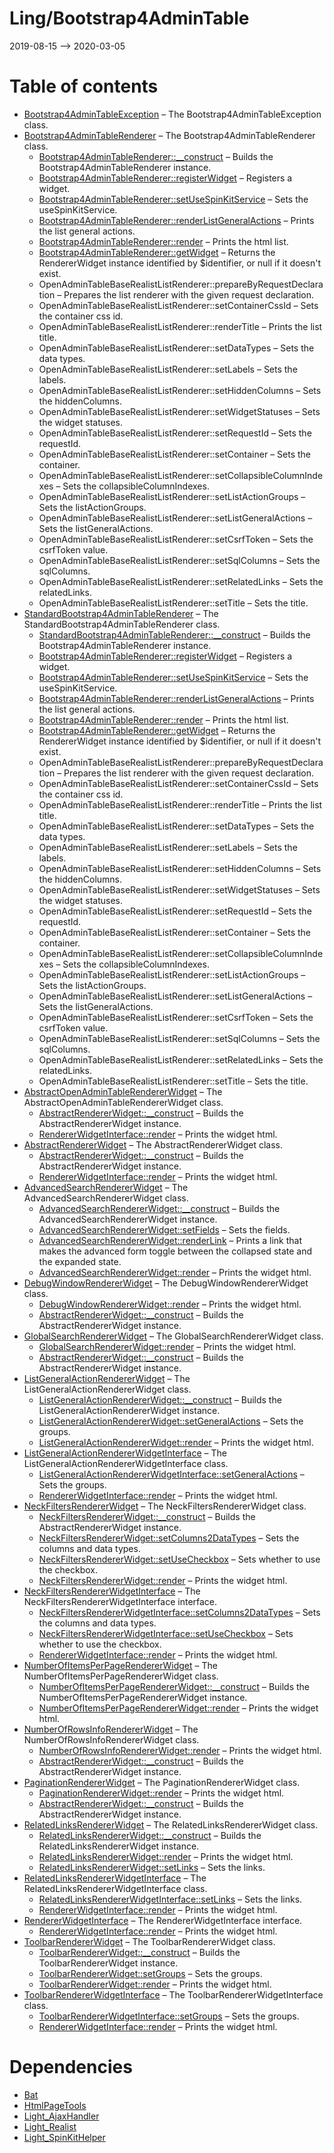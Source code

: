 Ling/Bootstrap4AdminTable
================
2019-08-15 --> 2020-03-05




Table of contents
===========

- [Bootstrap4AdminTableException](https://github.com/lingtalfi/Bootstrap4AdminTable/blob/master/doc/api/Ling/Bootstrap4AdminTable/Exception/Bootstrap4AdminTableException.md) &ndash; The Bootstrap4AdminTableException class.
- [Bootstrap4AdminTableRenderer](https://github.com/lingtalfi/Bootstrap4AdminTable/blob/master/doc/api/Ling/Bootstrap4AdminTable/Renderer/Bootstrap4AdminTableRenderer.md) &ndash; The Bootstrap4AdminTableRenderer class.
    - [Bootstrap4AdminTableRenderer::__construct](https://github.com/lingtalfi/Bootstrap4AdminTable/blob/master/doc/api/Ling/Bootstrap4AdminTable/Renderer/Bootstrap4AdminTableRenderer/__construct.md) &ndash; Builds the Bootstrap4AdminTableRenderer instance.
    - [Bootstrap4AdminTableRenderer::registerWidget](https://github.com/lingtalfi/Bootstrap4AdminTable/blob/master/doc/api/Ling/Bootstrap4AdminTable/Renderer/Bootstrap4AdminTableRenderer/registerWidget.md) &ndash; Registers a widget.
    - [Bootstrap4AdminTableRenderer::setUseSpinKitService](https://github.com/lingtalfi/Bootstrap4AdminTable/blob/master/doc/api/Ling/Bootstrap4AdminTable/Renderer/Bootstrap4AdminTableRenderer/setUseSpinKitService.md) &ndash; Sets the useSpinKitService.
    - [Bootstrap4AdminTableRenderer::renderListGeneralActions](https://github.com/lingtalfi/Bootstrap4AdminTable/blob/master/doc/api/Ling/Bootstrap4AdminTable/Renderer/Bootstrap4AdminTableRenderer/renderListGeneralActions.md) &ndash; Prints the list general actions.
    - [Bootstrap4AdminTableRenderer::render](https://github.com/lingtalfi/Bootstrap4AdminTable/blob/master/doc/api/Ling/Bootstrap4AdminTable/Renderer/Bootstrap4AdminTableRenderer/render.md) &ndash; Prints the html list.
    - [Bootstrap4AdminTableRenderer::getWidget](https://github.com/lingtalfi/Bootstrap4AdminTable/blob/master/doc/api/Ling/Bootstrap4AdminTable/Renderer/Bootstrap4AdminTableRenderer/getWidget.md) &ndash; Returns the RendererWidget instance identified by $identifier, or null if it doesn't exist.
    - OpenAdminTableBaseRealistListRenderer::prepareByRequestDeclaration &ndash; Prepares the list renderer with the given request declaration.
    - OpenAdminTableBaseRealistListRenderer::setContainerCssId &ndash; Sets the container css id.
    - OpenAdminTableBaseRealistListRenderer::renderTitle &ndash; Prints the list title.
    - OpenAdminTableBaseRealistListRenderer::setDataTypes &ndash; Sets the data types.
    - OpenAdminTableBaseRealistListRenderer::setLabels &ndash; Sets the labels.
    - OpenAdminTableBaseRealistListRenderer::setHiddenColumns &ndash; Sets the hiddenColumns.
    - OpenAdminTableBaseRealistListRenderer::setWidgetStatuses &ndash; Sets the widget statuses.
    - OpenAdminTableBaseRealistListRenderer::setRequestId &ndash; Sets the requestId.
    - OpenAdminTableBaseRealistListRenderer::setContainer &ndash; Sets the container.
    - OpenAdminTableBaseRealistListRenderer::setCollapsibleColumnIndexes &ndash; Sets the collapsibleColumnIndexes.
    - OpenAdminTableBaseRealistListRenderer::setListActionGroups &ndash; Sets the listActionGroups.
    - OpenAdminTableBaseRealistListRenderer::setListGeneralActions &ndash; Sets the listGeneralActions.
    - OpenAdminTableBaseRealistListRenderer::setCsrfToken &ndash; Sets the csrfToken value.
    - OpenAdminTableBaseRealistListRenderer::setSqlColumns &ndash; Sets the sqlColumns.
    - OpenAdminTableBaseRealistListRenderer::setRelatedLinks &ndash; Sets the relatedLinks.
    - OpenAdminTableBaseRealistListRenderer::setTitle &ndash; Sets the title.
- [StandardBootstrap4AdminTableRenderer](https://github.com/lingtalfi/Bootstrap4AdminTable/blob/master/doc/api/Ling/Bootstrap4AdminTable/Renderer/StandardBootstrap4AdminTableRenderer.md) &ndash; The StandardBootstrap4AdminTableRenderer class.
    - [StandardBootstrap4AdminTableRenderer::__construct](https://github.com/lingtalfi/Bootstrap4AdminTable/blob/master/doc/api/Ling/Bootstrap4AdminTable/Renderer/StandardBootstrap4AdminTableRenderer/__construct.md) &ndash; Builds the Bootstrap4AdminTableRenderer instance.
    - [Bootstrap4AdminTableRenderer::registerWidget](https://github.com/lingtalfi/Bootstrap4AdminTable/blob/master/doc/api/Ling/Bootstrap4AdminTable/Renderer/Bootstrap4AdminTableRenderer/registerWidget.md) &ndash; Registers a widget.
    - [Bootstrap4AdminTableRenderer::setUseSpinKitService](https://github.com/lingtalfi/Bootstrap4AdminTable/blob/master/doc/api/Ling/Bootstrap4AdminTable/Renderer/Bootstrap4AdminTableRenderer/setUseSpinKitService.md) &ndash; Sets the useSpinKitService.
    - [Bootstrap4AdminTableRenderer::renderListGeneralActions](https://github.com/lingtalfi/Bootstrap4AdminTable/blob/master/doc/api/Ling/Bootstrap4AdminTable/Renderer/Bootstrap4AdminTableRenderer/renderListGeneralActions.md) &ndash; Prints the list general actions.
    - [Bootstrap4AdminTableRenderer::render](https://github.com/lingtalfi/Bootstrap4AdminTable/blob/master/doc/api/Ling/Bootstrap4AdminTable/Renderer/Bootstrap4AdminTableRenderer/render.md) &ndash; Prints the html list.
    - [Bootstrap4AdminTableRenderer::getWidget](https://github.com/lingtalfi/Bootstrap4AdminTable/blob/master/doc/api/Ling/Bootstrap4AdminTable/Renderer/Bootstrap4AdminTableRenderer/getWidget.md) &ndash; Returns the RendererWidget instance identified by $identifier, or null if it doesn't exist.
    - OpenAdminTableBaseRealistListRenderer::prepareByRequestDeclaration &ndash; Prepares the list renderer with the given request declaration.
    - OpenAdminTableBaseRealistListRenderer::setContainerCssId &ndash; Sets the container css id.
    - OpenAdminTableBaseRealistListRenderer::renderTitle &ndash; Prints the list title.
    - OpenAdminTableBaseRealistListRenderer::setDataTypes &ndash; Sets the data types.
    - OpenAdminTableBaseRealistListRenderer::setLabels &ndash; Sets the labels.
    - OpenAdminTableBaseRealistListRenderer::setHiddenColumns &ndash; Sets the hiddenColumns.
    - OpenAdminTableBaseRealistListRenderer::setWidgetStatuses &ndash; Sets the widget statuses.
    - OpenAdminTableBaseRealistListRenderer::setRequestId &ndash; Sets the requestId.
    - OpenAdminTableBaseRealistListRenderer::setContainer &ndash; Sets the container.
    - OpenAdminTableBaseRealistListRenderer::setCollapsibleColumnIndexes &ndash; Sets the collapsibleColumnIndexes.
    - OpenAdminTableBaseRealistListRenderer::setListActionGroups &ndash; Sets the listActionGroups.
    - OpenAdminTableBaseRealistListRenderer::setListGeneralActions &ndash; Sets the listGeneralActions.
    - OpenAdminTableBaseRealistListRenderer::setCsrfToken &ndash; Sets the csrfToken value.
    - OpenAdminTableBaseRealistListRenderer::setSqlColumns &ndash; Sets the sqlColumns.
    - OpenAdminTableBaseRealistListRenderer::setRelatedLinks &ndash; Sets the relatedLinks.
    - OpenAdminTableBaseRealistListRenderer::setTitle &ndash; Sets the title.
- [AbstractOpenAdminTableRendererWidget](https://github.com/lingtalfi/Bootstrap4AdminTable/blob/master/doc/api/Ling/Bootstrap4AdminTable/RendererWidget/AbstractOpenAdminTableRendererWidget.md) &ndash; The AbstractOpenAdminTableRendererWidget class.
    - [AbstractRendererWidget::__construct](https://github.com/lingtalfi/Bootstrap4AdminTable/blob/master/doc/api/Ling/Bootstrap4AdminTable/RendererWidget/AbstractRendererWidget/__construct.md) &ndash; Builds the AbstractRendererWidget instance.
    - [RendererWidgetInterface::render](https://github.com/lingtalfi/Bootstrap4AdminTable/blob/master/doc/api/Ling/Bootstrap4AdminTable/RendererWidget/RendererWidgetInterface/render.md) &ndash; Prints the widget html.
- [AbstractRendererWidget](https://github.com/lingtalfi/Bootstrap4AdminTable/blob/master/doc/api/Ling/Bootstrap4AdminTable/RendererWidget/AbstractRendererWidget.md) &ndash; The AbstractRendererWidget class.
    - [AbstractRendererWidget::__construct](https://github.com/lingtalfi/Bootstrap4AdminTable/blob/master/doc/api/Ling/Bootstrap4AdminTable/RendererWidget/AbstractRendererWidget/__construct.md) &ndash; Builds the AbstractRendererWidget instance.
    - [RendererWidgetInterface::render](https://github.com/lingtalfi/Bootstrap4AdminTable/blob/master/doc/api/Ling/Bootstrap4AdminTable/RendererWidget/RendererWidgetInterface/render.md) &ndash; Prints the widget html.
- [AdvancedSearchRendererWidget](https://github.com/lingtalfi/Bootstrap4AdminTable/blob/master/doc/api/Ling/Bootstrap4AdminTable/RendererWidget/AdvancedSearchRendererWidget.md) &ndash; The AdvancedSearchRendererWidget class.
    - [AdvancedSearchRendererWidget::__construct](https://github.com/lingtalfi/Bootstrap4AdminTable/blob/master/doc/api/Ling/Bootstrap4AdminTable/RendererWidget/AdvancedSearchRendererWidget/__construct.md) &ndash; Builds the AdvancedSearchRendererWidget instance.
    - [AdvancedSearchRendererWidget::setFields](https://github.com/lingtalfi/Bootstrap4AdminTable/blob/master/doc/api/Ling/Bootstrap4AdminTable/RendererWidget/AdvancedSearchRendererWidget/setFields.md) &ndash; Sets the fields.
    - [AdvancedSearchRendererWidget::renderLink](https://github.com/lingtalfi/Bootstrap4AdminTable/blob/master/doc/api/Ling/Bootstrap4AdminTable/RendererWidget/AdvancedSearchRendererWidget/renderLink.md) &ndash; Prints a link that makes the advanced form toggle between the collapsed state and the expanded state.
    - [AdvancedSearchRendererWidget::render](https://github.com/lingtalfi/Bootstrap4AdminTable/blob/master/doc/api/Ling/Bootstrap4AdminTable/RendererWidget/AdvancedSearchRendererWidget/render.md) &ndash; Prints the widget html.
- [DebugWindowRendererWidget](https://github.com/lingtalfi/Bootstrap4AdminTable/blob/master/doc/api/Ling/Bootstrap4AdminTable/RendererWidget/DebugWindowRendererWidget.md) &ndash; The DebugWindowRendererWidget class.
    - [DebugWindowRendererWidget::render](https://github.com/lingtalfi/Bootstrap4AdminTable/blob/master/doc/api/Ling/Bootstrap4AdminTable/RendererWidget/DebugWindowRendererWidget/render.md) &ndash; Prints the widget html.
    - [AbstractRendererWidget::__construct](https://github.com/lingtalfi/Bootstrap4AdminTable/blob/master/doc/api/Ling/Bootstrap4AdminTable/RendererWidget/AbstractRendererWidget/__construct.md) &ndash; Builds the AbstractRendererWidget instance.
- [GlobalSearchRendererWidget](https://github.com/lingtalfi/Bootstrap4AdminTable/blob/master/doc/api/Ling/Bootstrap4AdminTable/RendererWidget/GlobalSearchRendererWidget.md) &ndash; The GlobalSearchRendererWidget class.
    - [GlobalSearchRendererWidget::render](https://github.com/lingtalfi/Bootstrap4AdminTable/blob/master/doc/api/Ling/Bootstrap4AdminTable/RendererWidget/GlobalSearchRendererWidget/render.md) &ndash; Prints the widget html.
    - [AbstractRendererWidget::__construct](https://github.com/lingtalfi/Bootstrap4AdminTable/blob/master/doc/api/Ling/Bootstrap4AdminTable/RendererWidget/AbstractRendererWidget/__construct.md) &ndash; Builds the AbstractRendererWidget instance.
- [ListGeneralActionRendererWidget](https://github.com/lingtalfi/Bootstrap4AdminTable/blob/master/doc/api/Ling/Bootstrap4AdminTable/RendererWidget/ListGeneralActionRendererWidget.md) &ndash; The ListGeneralActionRendererWidget class.
    - [ListGeneralActionRendererWidget::__construct](https://github.com/lingtalfi/Bootstrap4AdminTable/blob/master/doc/api/Ling/Bootstrap4AdminTable/RendererWidget/ListGeneralActionRendererWidget/__construct.md) &ndash; Builds the ListGeneralActionRendererWidget instance.
    - [ListGeneralActionRendererWidget::setGeneralActions](https://github.com/lingtalfi/Bootstrap4AdminTable/blob/master/doc/api/Ling/Bootstrap4AdminTable/RendererWidget/ListGeneralActionRendererWidget/setGeneralActions.md) &ndash; Sets the groups.
    - [ListGeneralActionRendererWidget::render](https://github.com/lingtalfi/Bootstrap4AdminTable/blob/master/doc/api/Ling/Bootstrap4AdminTable/RendererWidget/ListGeneralActionRendererWidget/render.md) &ndash; Prints the widget html.
- [ListGeneralActionRendererWidgetInterface](https://github.com/lingtalfi/Bootstrap4AdminTable/blob/master/doc/api/Ling/Bootstrap4AdminTable/RendererWidget/ListGeneralActionRendererWidgetInterface.md) &ndash; The ListGeneralActionRendererWidgetInterface class.
    - [ListGeneralActionRendererWidgetInterface::setGeneralActions](https://github.com/lingtalfi/Bootstrap4AdminTable/blob/master/doc/api/Ling/Bootstrap4AdminTable/RendererWidget/ListGeneralActionRendererWidgetInterface/setGeneralActions.md) &ndash; Sets the groups.
    - [RendererWidgetInterface::render](https://github.com/lingtalfi/Bootstrap4AdminTable/blob/master/doc/api/Ling/Bootstrap4AdminTable/RendererWidget/RendererWidgetInterface/render.md) &ndash; Prints the widget html.
- [NeckFiltersRendererWidget](https://github.com/lingtalfi/Bootstrap4AdminTable/blob/master/doc/api/Ling/Bootstrap4AdminTable/RendererWidget/NeckFiltersRendererWidget.md) &ndash; The NeckFiltersRendererWidget class.
    - [NeckFiltersRendererWidget::__construct](https://github.com/lingtalfi/Bootstrap4AdminTable/blob/master/doc/api/Ling/Bootstrap4AdminTable/RendererWidget/NeckFiltersRendererWidget/__construct.md) &ndash; Builds the AbstractRendererWidget instance.
    - [NeckFiltersRendererWidget::setColumns2DataTypes](https://github.com/lingtalfi/Bootstrap4AdminTable/blob/master/doc/api/Ling/Bootstrap4AdminTable/RendererWidget/NeckFiltersRendererWidget/setColumns2DataTypes.md) &ndash; Sets the columns and data types.
    - [NeckFiltersRendererWidget::setUseCheckbox](https://github.com/lingtalfi/Bootstrap4AdminTable/blob/master/doc/api/Ling/Bootstrap4AdminTable/RendererWidget/NeckFiltersRendererWidget/setUseCheckbox.md) &ndash; Sets whether to use the checkbox.
    - [NeckFiltersRendererWidget::render](https://github.com/lingtalfi/Bootstrap4AdminTable/blob/master/doc/api/Ling/Bootstrap4AdminTable/RendererWidget/NeckFiltersRendererWidget/render.md) &ndash; Prints the widget html.
- [NeckFiltersRendererWidgetInterface](https://github.com/lingtalfi/Bootstrap4AdminTable/blob/master/doc/api/Ling/Bootstrap4AdminTable/RendererWidget/NeckFiltersRendererWidgetInterface.md) &ndash; The NeckFiltersRendererWidgetInterface interface.
    - [NeckFiltersRendererWidgetInterface::setColumns2DataTypes](https://github.com/lingtalfi/Bootstrap4AdminTable/blob/master/doc/api/Ling/Bootstrap4AdminTable/RendererWidget/NeckFiltersRendererWidgetInterface/setColumns2DataTypes.md) &ndash; Sets the columns and data types.
    - [NeckFiltersRendererWidgetInterface::setUseCheckbox](https://github.com/lingtalfi/Bootstrap4AdminTable/blob/master/doc/api/Ling/Bootstrap4AdminTable/RendererWidget/NeckFiltersRendererWidgetInterface/setUseCheckbox.md) &ndash; Sets whether to use the checkbox.
    - [RendererWidgetInterface::render](https://github.com/lingtalfi/Bootstrap4AdminTable/blob/master/doc/api/Ling/Bootstrap4AdminTable/RendererWidget/RendererWidgetInterface/render.md) &ndash; Prints the widget html.
- [NumberOfItemsPerPageRendererWidget](https://github.com/lingtalfi/Bootstrap4AdminTable/blob/master/doc/api/Ling/Bootstrap4AdminTable/RendererWidget/NumberOfItemsPerPageRendererWidget.md) &ndash; The NumberOfItemsPerPageRendererWidget class.
    - [NumberOfItemsPerPageRendererWidget::__construct](https://github.com/lingtalfi/Bootstrap4AdminTable/blob/master/doc/api/Ling/Bootstrap4AdminTable/RendererWidget/NumberOfItemsPerPageRendererWidget/__construct.md) &ndash; Builds the NumberOfItemsPerPageRendererWidget instance.
    - [NumberOfItemsPerPageRendererWidget::render](https://github.com/lingtalfi/Bootstrap4AdminTable/blob/master/doc/api/Ling/Bootstrap4AdminTable/RendererWidget/NumberOfItemsPerPageRendererWidget/render.md) &ndash; Prints the widget html.
- [NumberOfRowsInfoRendererWidget](https://github.com/lingtalfi/Bootstrap4AdminTable/blob/master/doc/api/Ling/Bootstrap4AdminTable/RendererWidget/NumberOfRowsInfoRendererWidget.md) &ndash; The NumberOfRowsInfoRendererWidget class.
    - [NumberOfRowsInfoRendererWidget::render](https://github.com/lingtalfi/Bootstrap4AdminTable/blob/master/doc/api/Ling/Bootstrap4AdminTable/RendererWidget/NumberOfRowsInfoRendererWidget/render.md) &ndash; Prints the widget html.
    - [AbstractRendererWidget::__construct](https://github.com/lingtalfi/Bootstrap4AdminTable/blob/master/doc/api/Ling/Bootstrap4AdminTable/RendererWidget/AbstractRendererWidget/__construct.md) &ndash; Builds the AbstractRendererWidget instance.
- [PaginationRendererWidget](https://github.com/lingtalfi/Bootstrap4AdminTable/blob/master/doc/api/Ling/Bootstrap4AdminTable/RendererWidget/PaginationRendererWidget.md) &ndash; The PaginationRendererWidget class.
    - [PaginationRendererWidget::render](https://github.com/lingtalfi/Bootstrap4AdminTable/blob/master/doc/api/Ling/Bootstrap4AdminTable/RendererWidget/PaginationRendererWidget/render.md) &ndash; Prints the widget html.
    - [AbstractRendererWidget::__construct](https://github.com/lingtalfi/Bootstrap4AdminTable/blob/master/doc/api/Ling/Bootstrap4AdminTable/RendererWidget/AbstractRendererWidget/__construct.md) &ndash; Builds the AbstractRendererWidget instance.
- [RelatedLinksRendererWidget](https://github.com/lingtalfi/Bootstrap4AdminTable/blob/master/doc/api/Ling/Bootstrap4AdminTable/RendererWidget/RelatedLinksRendererWidget.md) &ndash; The RelatedLinksRendererWidget class.
    - [RelatedLinksRendererWidget::__construct](https://github.com/lingtalfi/Bootstrap4AdminTable/blob/master/doc/api/Ling/Bootstrap4AdminTable/RendererWidget/RelatedLinksRendererWidget/__construct.md) &ndash; Builds the RelatedLinksRendererWidget instance.
    - [RelatedLinksRendererWidget::render](https://github.com/lingtalfi/Bootstrap4AdminTable/blob/master/doc/api/Ling/Bootstrap4AdminTable/RendererWidget/RelatedLinksRendererWidget/render.md) &ndash; Prints the widget html.
    - [RelatedLinksRendererWidget::setLinks](https://github.com/lingtalfi/Bootstrap4AdminTable/blob/master/doc/api/Ling/Bootstrap4AdminTable/RendererWidget/RelatedLinksRendererWidget/setLinks.md) &ndash; Sets the links.
- [RelatedLinksRendererWidgetInterface](https://github.com/lingtalfi/Bootstrap4AdminTable/blob/master/doc/api/Ling/Bootstrap4AdminTable/RendererWidget/RelatedLinksRendererWidgetInterface.md) &ndash; The RelatedLinksRendererWidgetInterface class.
    - [RelatedLinksRendererWidgetInterface::setLinks](https://github.com/lingtalfi/Bootstrap4AdminTable/blob/master/doc/api/Ling/Bootstrap4AdminTable/RendererWidget/RelatedLinksRendererWidgetInterface/setLinks.md) &ndash; Sets the links.
    - [RendererWidgetInterface::render](https://github.com/lingtalfi/Bootstrap4AdminTable/blob/master/doc/api/Ling/Bootstrap4AdminTable/RendererWidget/RendererWidgetInterface/render.md) &ndash; Prints the widget html.
- [RendererWidgetInterface](https://github.com/lingtalfi/Bootstrap4AdminTable/blob/master/doc/api/Ling/Bootstrap4AdminTable/RendererWidget/RendererWidgetInterface.md) &ndash; The RendererWidgetInterface interface.
    - [RendererWidgetInterface::render](https://github.com/lingtalfi/Bootstrap4AdminTable/blob/master/doc/api/Ling/Bootstrap4AdminTable/RendererWidget/RendererWidgetInterface/render.md) &ndash; Prints the widget html.
- [ToolbarRendererWidget](https://github.com/lingtalfi/Bootstrap4AdminTable/blob/master/doc/api/Ling/Bootstrap4AdminTable/RendererWidget/ToolbarRendererWidget.md) &ndash; The ToolbarRendererWidget class.
    - [ToolbarRendererWidget::__construct](https://github.com/lingtalfi/Bootstrap4AdminTable/blob/master/doc/api/Ling/Bootstrap4AdminTable/RendererWidget/ToolbarRendererWidget/__construct.md) &ndash; Builds the ToolbarRendererWidget instance.
    - [ToolbarRendererWidget::setGroups](https://github.com/lingtalfi/Bootstrap4AdminTable/blob/master/doc/api/Ling/Bootstrap4AdminTable/RendererWidget/ToolbarRendererWidget/setGroups.md) &ndash; Sets the groups.
    - [ToolbarRendererWidget::render](https://github.com/lingtalfi/Bootstrap4AdminTable/blob/master/doc/api/Ling/Bootstrap4AdminTable/RendererWidget/ToolbarRendererWidget/render.md) &ndash; Prints the widget html.
- [ToolbarRendererWidgetInterface](https://github.com/lingtalfi/Bootstrap4AdminTable/blob/master/doc/api/Ling/Bootstrap4AdminTable/RendererWidget/ToolbarRendererWidgetInterface.md) &ndash; The ToolbarRendererWidgetInterface class.
    - [ToolbarRendererWidgetInterface::setGroups](https://github.com/lingtalfi/Bootstrap4AdminTable/blob/master/doc/api/Ling/Bootstrap4AdminTable/RendererWidget/ToolbarRendererWidgetInterface/setGroups.md) &ndash; Sets the groups.
    - [RendererWidgetInterface::render](https://github.com/lingtalfi/Bootstrap4AdminTable/blob/master/doc/api/Ling/Bootstrap4AdminTable/RendererWidget/RendererWidgetInterface/render.md) &ndash; Prints the widget html.


Dependencies
============
- [Bat](https://github.com/lingtalfi/Bat)
- [HtmlPageTools](https://github.com/lingtalfi/HtmlPageTools)
- [Light_AjaxHandler](https://github.com/lingtalfi/Light_AjaxHandler)
- [Light_Realist](https://github.com/lingtalfi/Light_Realist)
- [Light_SpinKitHelper](https://github.com/lingtalfi/Light_SpinKitHelper)


